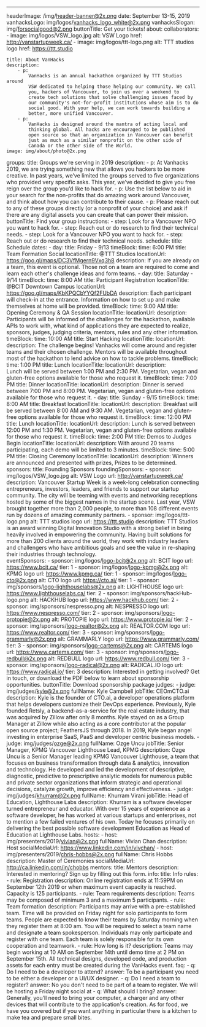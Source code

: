 ---
headerImage: /img/header-banner@2x.png
date: September 13-15, 2019
vanhacksLogo: img/logos/vanhacks_logo_white@2x.png
vanhacksSlogan: img/forsocialgood@2.png
buttonTitle: Get your tickets!
about:
    collaborators:
        - image: img/logos/VSW_logo.jpg
            alt: VSW Logo
            href: http://vanstartupweek.ca/
        - image: img/logos/ttt-logo.png
            alt: TTT studios logo
            href: https://ttt.studio

    title: About VanHacks
    description: 
        - p:
            VanHacks is an annual hackathon organized by TTT Studios around
            VSW dedicated to helping those helping our community. We call
            you, hackers of Vancouver, to join us over a weekend to
            create tech solutions that solve challenging issues faced by
            our community's not-for-profit institutions whose aim is to do
            social good. With your help, we can work towards building a
            better, more unified Vancouver.
        - p:
            VanHacks is designed around the mantra of acting local and
            thinking global. All hacks are encouraged to be published
            open source so that an organization in Vancouver can benefit
            just as much as a similar nonprofit on the other side of
            Canada or the other side of the World.
    image: img/about/photo@2x.png
groups:
    title: Groups we're serving in 2019
    description:
        - p:
            At Vanhacks 2019, we are trying something new that allows you hackers to be more creative.
            In past years, we’ve limited the groups served to five organizations who provided very
            specific
            asks. This year, we’ve decided to give you free reign over the group you’d like to hack for.
        - p:
            Use the list below to aid in your search for the non-profits that do amazing work around
            Vancouver, and think about how you can contribute to their cause.
        - p:
            Please reach out to any of these groups directly (or a nonprofit of your choice) and ask if
            there are any digital assets you can create that can power their mission.
    buttonTitle: Find your group
    instructions:
        - step:
            Look for a Vancouver NPO you want to hack for.
        - step:
            Reach out or do research to find their technical needs. 
        - step:
            Look for a Vancouver NPO you want to hack for.
        - step:
            Reach out or do research to find their technical needs.
schedule:
    title: Schedule
    dates:
        - day:
            title: Friday - 9/13
            timeBlock:
                time: 6:00 PM
                title: Team Formation Social
                locationTitle: @TTT Studios
                locationUrl: https://goo.gl/maps/DC3VfMgern9Vxq3h8
                description: 
                    If you are already on a team, this event is optional. Those not on a team are
                    required to come and learn each other's challenge ideas and form teams.
        - day:
            title: Saturday - 9/14
            timeBlock:
                time: 8:00 AM
                title: Participant Registration
                locationTitle: @BCIT Downtown Campus
                locationUrl: https://goo.gl/maps/KbKPQCbYYQf2FUbDA
                description:
                    Each participant will check-in at the entrance. Information on how to set up and
                    make themselves at home will be provided.
            timeBlock:
                time: 9:00 AM
                title: Opening Ceremony & QA Session
                locationTitle:
                locationUrl:
                description:
                    Participants will be informed of the challenges for the hackathon, available APIs to
                    work with, what kind of applications they are expected to realize, sponsors, judges,
                    judging criteria, mentors, rules and any other information.
            timeBlock:
                time: 10:00 AM
                title: Start Hacking
                locationTitle:
                locationUrl:
                description:
                    The challenge begins! Vanhacks will come around and register teams and their chosen
                    challenge. Mentors will be available throughout most of the hackathon to lend advice
                    on how to tackle problems.
            timeBlock:
                time: 1:00 PM
                title: Lunch
                locationTitle:
                locationUrl:
                description:    
                    Lunch will be served between 1:00 PM and 2:30 PM. Vegetarian, vegan and gluten-free
                    options available for those who request it.
            timeBlock:
                time: 7:00 PM
                title: Dinner
                locationTitle:
                locationUrl:
                description:
                    Dinner is served between 7:00 PM and 8:00 PM. Vegetarian, vegan and gluten-free
                    options available for those who request it.
        - day:
            title: Sunday - 9/15
            timeBlock:
                time: 8:00 AM
                title: Breakfast
                locationTitle:
                locationUrl:
                description:
                    Breakfast will be served between 8:00 AM and 9:30 AM. Vegetarian, vegan and
                    gluten-free options available for those who request it.
            timeBlock:
                time: 12:00 PM
                title: Lunch
                locationTitle:
                locationUrl:
                description:
                    Lunch is served between 12:00 PM and 1:30 PM. Vegetarian, vegan and gluten-free
                    options available for those who request it.
            timeBlock:
                time: 2:00 PM
                title: Demos to Judges Begin
                locationTitle:
                locationUrl:
                description:
                    With around 20 teams participating, each demo will be limited to 3 minutes.
            timeBlock:
                time: 5:00 PM
                title: Closing Ceremony
                locationTitle:
                locationUrl:
                description:
                    Winners are announced and presented with prizes, Prizes to be determined.
sponsors:
    title: Founding Sponsors
    foundingSponsors:
        - sponsor: img/logos/VSW_logo.jpg
            alt: VSW Logo
            url: http://vanstartupweek.ca/
            description:
                Vancouver Startup Week is a week-long celebration connecting
                entrepreneurs, investors, leaders, and friends to support our startup community. The city
                will be teeming with events and networking receptions hosted by some of the biggest names in
                the startup scene. Last year, VSW brought together more than 2,000 people, to more than 108
                different events run by dozens of amazing community partners.
        - sponsor: img/logos/ttt-logo.png
            alt: TTT studios logo
            url: https://ttt.studio
            description:
                TTT Studios is an award winning Digital Innovation Studio with a strong belief in being
                heavily involved in empowering the community. Having built solutions for more than 200
                clients around the world, they work with industry leaders and challengers who have ambitious
                goals and see the value in re-shaping their industries through technology.        
    eventSponsors:
        - sponsor: img/logos/logo-bcit@2x.png
            alt: BCIT logo
            url: https://www.bcit.ca/
            tier: 1
        - sponsor: img/logos/logo-kpmg@2x.png
            alt: KPMG logo
            url: https://www.kpmg.ca/
            tier: 1
        - sponsor: img/logos/logo-cto@2x.png
            alt: CTO logo
            url: https://cto.ai/
            tier: 1
        - sponsor: img/sponsors/logo-lighthouselabs@2x.png
            alt: LIGHTHOUSE logo
            url: https://www.lighthouselabs.ca/
            tier: 2
        - sponsor: img/sponsors/hackHub-logo.png
            alt: HACKHUB logo
            url: https://www.hackhub.com/
            tier: 2
        - sponsor: img/sponsors/nespresso.png
            alt: NESPRESSO logo
            url: https://www.nespresso.com/
            tier: 2
        - sponsor: img/sponsors/logo-protopie@2x.png
            alt: PROTOPIE logo
            url: https://www.protopie.io/
            tier: 2
        - sponsor: img/sponsors/logo-realtor@2x.png
            alt: REALTOR.COM logo
            url: https://www.realtor.com/
            tier: 3
        - sponsor: img/sponsors/logo-grammarly@2x.png
            alt: GRAMMARLY logo
            url: https://www.grammarly.com/
            tier: 3
        - sponsor: img/sponsors/logo-cartems@2x.png
            alt: CARTEMS logo
            url: https://www.cartems.com/
            tier: 3
        - sponsor: img/sponsors/logo-redbull@2x.png
            alt: REDBULL logo
            url: https://www.redbull.com/
            tier: 3
        - sponsor: img/sponsors/logo-radical@2x.png
            alt: RADICAL.IO logo
            url: https://www.radical.io/
            tier: 3
    description:
        Interested in getting involved? Get in touch, or download the PDF below to
        learn about sponsorship opportunities.
    buttonTitle: Download sponsorship package
judges:
    - judge: img/judges/kyle@2x.png
        fullName: Kyle Campbell
        jobTitle: CEOmCTO.ai
        description:
            Kyle is the founder of CTO.ai, a developer operations platform that helps developers customize their DevOps experience. Previously, Kyle founded Retsly, a backend-as-a-service for the real estate industry, that was acquired by Zillow after only 8 months. Kyle stayed on as a Group Manager at Zillow while also acting as a core contributor at the popular open source project; FeathersJS through 2018. In 2019, Kyle began angel investing in enterprise SaaS, PaaS and developer centric business models.
    - judge: img/judges/ozge@2x.png
        fullName: Ozge Uncu
        jobTitle: Senior Manager, KPMG Vancouver Lighthouse Lead, KPMG
        description:
            Ozge Uncu is a Senior Manager leading KPMG Vancouver Lighthouse, a team that focuses on business transformation through data & analytics, innovation and technology. He developed and led the development of descriptive, diagnostic, predictive to prescriptive analytic models for numerous public and private sector organizations that inform strategic and operational decisions, catalyze growth, improve efficiency and effectiveness.
    - judge: img/judges/khurram@2x.png
        fullName: Khurram Virani
        jobTitle: Head of Education, Lighthouse Labs
        description:
            Khurram is a software developer turned entrepreneur and educator. With over 15 years of experience as a software developer, he has worked at various startups and enterprises, not to mention a few failed ventures of his own. Today he focuses primarily on delivering the best possible software development Education as Head of Education at Lighthouse Labs.
hosts:
    - host: img/presenters/2019/vivian@2x.png
        fullName: Vivian Chan
        description: Host
        socialMediaUrl: https://www.linkedin.com/in/vivchan/
    - host: img/presenters/2019/chris-hobbs@2x.png
        fullName: Chris Hobbs
        description: Master of Ceremonies
        socialMediaUrl: http://ca.linkedin.com/in/chobbs
mentors:
    title: Mentors
    description:
        Interested in mentoring?
        Sign up by filling out this form.
info:
    title: Info
    rules:
        - rule: Registration
            description:
                Online registration ends at 11:59PM on September 12th 2019 or when maximum event
                capacity is reached. Capacity is 125 participants.
        - rule: Team requirements
            description:
                Teams may be composed of minimum 3 and a maximum 5 participants.
        - rule: Team formation
            description:
                Participants may arrive with a pre-established team. Time will be provided on Friday
                night for solo participants to form teams. People are expected to know their teams
                by Saturday morning when they register them at 8:00 am. You will be required to
                select a team name and designate a team spokesperson. Individuals may only
                participate and register with one team. Each team is solely responsible for its own
                cooperation and teamwork.
        - rule: How long is it?
            description: 
                Teams may begin working at 10 AM on September 14th until demo time at 2 PM on
                September 15th. All technical designs, developed code, and production assets for
                each entry must be created during the VanHacks event.
    faq:
        - q: Do I need to be a developer to attend?
            answer: 
                To be a participant you need to be either a developer or a UI/UX designer.
        - q: Do I need a team to register?
            answer:
                No you don't need to be part of a team to register. We will be hosting a Friday
                night social at
        - q: What should I bring?
            answer: 
                Generally, you’ll need to bring your computer, a charger and any other devices that
                will contribute to the application's creation. As for food, we have you covered but
                if you want anything in particular there is a kitchen to make tea and prepare small
                bites.      


        
                                

                                
                                
                                
                                
                                
                                
                                
                
              
                                

                    


                    
                        
                        




